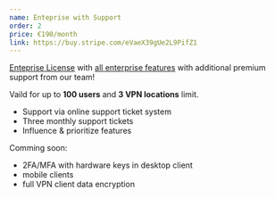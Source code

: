 ```yaml
---
name: Enteprise with Support
order: 2
price: €190/month
link: https://buy.stripe.com/eVaeX39gUe2L9PifZ1
---
```


<a href="https://docs.defguard.net/enterprise" target="_blank">Enteprise License</a> with <a href="http://docs.defguard.net/enterprise/all-enteprise-features" target="_blank"> all enterprise features</a> with additional premium support from our team!

Vaild for up to <strong>100 users</strong> and <strong>3 VPN locations</strong> limit.

- Support via online support ticket system
- Three monthly support tickets
- Influence & prioritize features</stron>

Comming soon:
- 2FA/MFA with hardware keys in desktop client
- mobile clients
- full VPN client data encryption
